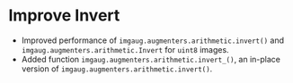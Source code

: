 # Improve Invert

* Improved performance of `imgaug.augmenters.arithmetic.invert()` and
  `imgaug.augmenters.arithmetic.Invert` for `uint8` images.
* Added function `imgaug.augmenters.arithmetic.invert_()`, an in-place version
  of `imgaug.augmenters.arithmetic.invert()`.
